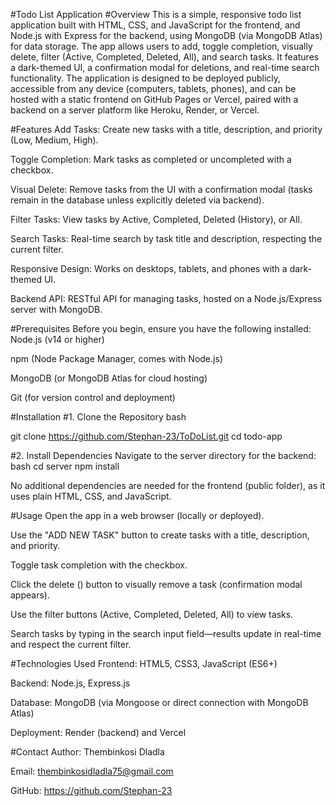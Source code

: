 #Todo List Application
#Overview
This is a simple, responsive todo list application built with HTML, CSS, and JavaScript for the frontend, and Node.js with Express for the backend, using MongoDB (via MongoDB Atlas) for data storage. The app allows users to add, toggle completion, visually delete, filter (Active, Completed, Deleted, All), and search tasks. It features a dark-themed UI, a confirmation modal for deletions, and real-time search functionality.
The application is designed to be deployed publicly, accessible from any device (computers, tablets, phones), and can be hosted with a static frontend on GitHub Pages or Vercel, paired with a backend on a server platform like Heroku, Render, or Vercel.

#Features
Add Tasks: Create new tasks with a title, description, and priority (Low, Medium, High).

Toggle Completion: Mark tasks as completed or uncompleted with a checkbox.

Visual Delete: Remove tasks from the UI with a confirmation modal (tasks remain in the database unless explicitly deleted via backend).

Filter Tasks: View tasks by Active, Completed, Deleted (History), or All.

Search Tasks: Real-time search by task title and description, respecting the current filter.

Responsive Design: Works on desktops, tablets, and phones with a dark-themed UI.

Backend API: RESTful API for managing tasks, hosted on a Node.js/Express server with MongoDB.

#Prerequisites
Before you begin, ensure you have the following installed:
Node.js (v14 or higher)

npm (Node Package Manager, comes with Node.js)

MongoDB (or MongoDB Atlas for cloud hosting)

Git (for version control and deployment)

#Installation
#1. Clone the Repository
bash

git clone https://github.com/Stephan-23/ToDoList.git
cd todo-app

#2. Install Dependencies
Navigate to the server directory for the backend:
bash
cd server
npm install

No additional dependencies are needed for the frontend (public folder), as it uses plain HTML, CSS, and JavaScript.

#Usage
Open the app in a web browser (locally or deployed).

Use the "ADD NEW TASK" button to create tasks with a title, description, and priority.

Toggle task completion with the checkbox.

Click the delete () button to visually remove a task (confirmation modal appears).

Use the filter buttons (Active, Completed, Deleted, All) to view tasks.

Search tasks by typing in the search input field—results update in real-time and respect the current filter.

#Technologies Used
Frontend: HTML5, CSS3, JavaScript (ES6+)

Backend: Node.js, Express.js

Database: MongoDB (via Mongoose or direct connection with MongoDB Atlas)

Deployment: Render (backend) and Vercel

#Contact
Author: Thembinkosi Dladla

Email: thembinkosidladla75@gmail.com

GitHub: https://github.com/Stephan-23







